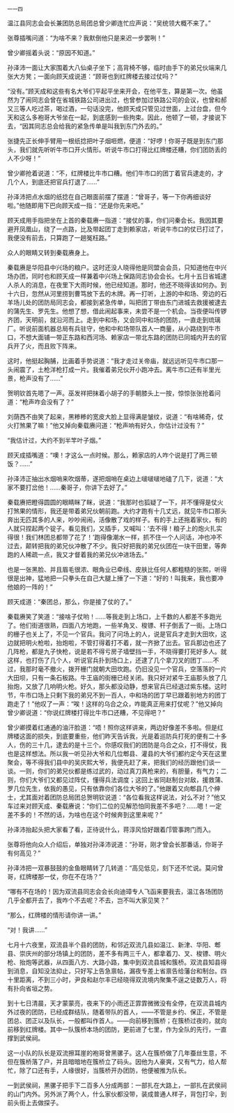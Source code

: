     一一四 

   温江县同志会会长兼团防总局团总曾少卿连忙应声说：“吴统领大概不来了。”

   张尊插嘴问道：“为啥不来？我默倒他只是来迟一步罢咧！”

   曾少卿摇着头说：“原因不知道。”

   孙泽沛一面让大家围着大八仙桌子坐下；高背椅不够，临时由手下的弟兄伙端来几张大方凳；一面向顾天成说道：“顾哥也到红牌楼去接过仗吗？”

   “没有。”顾天成和这些有名大爷们平起平坐来开会，在他平生，算是第一次。他虽然为了闹同志会曾在省城铁路公司进出过，也曾参加过铁路公司的会议，也曾和郝又三等人吃过茶，喝过酒，一句话没完，他顾天成只管见过世面，上过台盘，但今天和这么多袍哥大爷坐在一起，到底感到一些拘束。因此，他顿了一顿，才接说下去，“因其同志总会给我的紧急传单是叫我到东门外去的。”

   张捷先正长伸手臂用一根纸捻把叶子烟咂燃，便道：“好啰！你哥子既是到东门那头，我们就先听听牛市口开火情形。听说牛市口打得比红牌楼还糟，你们团防丢的人不少呀！”

   曾少卿抢着说道：“不，红牌楼比牛市口糟。他们牛市口的团丁着官兵逮走的，才几个人，到底还把官兵打退了……”

   孙泽沛把点水烟的纸捻在自己眼面前摆了摆道：“曾哥子，等一下你再细谈好啦。”他随即用下巴向顾天成一指：“还是你先来吧。”

   顾天成用手指把坐在上首的秦载赓一指道：“接仗的事，你们问秦会长。我因其要避开凤凰山，绕了一点路，比及带起团丁走到赖家店，听说牛市口的仗已打过了，我便没有前去，只算跑了一趟冤枉路。”

   众人的眼睛又转到秦载赓身上。

   秦载赓是华阳县中兴场的粮户。这时还没人晓得他是同盟会会员，只知道他在中兴场办团，同时也和顾天成一样兼着中兴场上保路同志协会会长。七月十五日省城逮人杀人的消息，在夜里下大雨时候，他已经知道。那时，他还不晓得该如何办。到十六日，忽然从河里捞到曹笃放下去的木牌。再一打听，上游的中和场、旁边的石羊场儿处的团防局同志会，都接到紧急传单，叫把团丁带由东门进城去救援被逮去的蒲先生、罗先生。他想了想，借此闹起事来，未尝不是一个机会。当夜便叫传锣齐团，天明前，就沿河而上。走到中和场，又会同中和场的团防，一直走到琉璃厂。听说前面机器总局有兵驻守，他和中和场带队首人一商量，从小路绕到牛市口，不想大面铺一带正东路和西河场、赖家店一带北东路的团防已同城内开去的官兵开了火，而且败下阵来。

   这时，他挺起胸脯，比画着手势说道：“我才走过关帝庙，就远远听见牛市口那一头闹震了，土枪洋枪打成一片。我催着弟兄伙开小跑冲去。离牛市口还有半里光景，枪声没有了……”

   贺明钦首先嗯了一声。巫发祥把抹着小胡子的手朝膝头上一按，惊惊张张抢着问道：“枪声咋会没有了？”

   刘荫西不由笑了起来，黑糁糁的宽皮大脸上显得满是皱纹，说道：“有啥稀奇，仗火打煞果了嘛！”他又掉向秦载赓问道：“枪声响有好久，你估计过没有？”

   “我估计过，大约不到半竿叶子烟。”

   顾天成插嘴道：“噢！才这么一点时候。那么，赖家店的人咋个说是打了两三顿饭？……”

   孙泽沛正抽出水烟哨来吹烟蒂，遂把烟哨在桌边上啵啵啵地磕了几下，说道：“大家不要打岔他！……秦哥子，你讲下去好了。”

   秦载赓把瞪得圆圆的眼睛眯了眯，说道：“我那时也狐疑了一下，并不懂得是仗火打煞果的情形，我还是带着弟兄伙朝前跑。大约才跑有十几丈远，就见牛市口那头奔出无匹其多的人来，吵吵闹闹，活像散了戏的样子。有的手上还拖着家伙，有的人就只捏起两个锭子。看见我们，又插手，又喊叫：‘去不得！粮子上的炮火扎实得很！我们林团总都带了花了！’跑得像潮水一样，抓不住一个人问话，冲也冲不过去，颠转把我的弟兄伙冲散了不少。我只好把我的弟兄伙团在一块干田里，等奔跑的人稀疏一点，我又才督着我的弟兄伙冲进场去。”

   也是一张黑脸、并且眉毛很浓、眼角业已牵线、皮肤比任何人都粗糙的张熙，听得很是出神，猛地把一只拳头在自己大腿上捶了一下道：“好的！叫我来，我也要冲他娘的一阵的！”

   顾天成道：“秦团总，那么，你是接了仗的了。”

   秦载赓笑了笑道：“接啥子仗哟！……等我走到上场口，上千数的人都差不多跑光了。他们街道很熟，四面八方地跑，一些羊角叉、梭镖、杆子倒丢了一街。上场口的栅子也关上了，不见一个官兵。我问了问场上的人，说是官兵才走到大田坎，这边就把明火枪啦，抬炮啦，不管打得着打不着，就一齐掀了出去。官兵那边也还了几阵枪，都是九子快枪，说是若不得亏房子墙壁挡一手，不晓得要打死好多人。就这样，也打伤了几个人，听说官兵扑到场口上，还逮了几个拿刀叉的团丁……不过，我那时毫不撤火，拨开栅门就朝大田坎跑。仍旧没见一个官兵，空落落的一片大田坝，只有一条石板路。牛王庙的街栅已经关闭。我只好对紧牛王庙那头放了几抬炮，又放了几响明火枪。好久，那头都没动静，想来官兵已经退过紫东楼。这时节，牛市口场上只剩下我的弟兄不到一百人，中和场的团丁早已跟着别地方的团丁跑走了！”他叹了一声：“唉！这样的乌合之众，咋能真正用来打仗呢？”他又掉向曾少卿说道：“你说红牌楼打得比牛市口还糟，不见得吧？”

   曾少卿摸着红通通的油汗脸道：“唔！照你这样讲来，两边好像差不多啦。但是红牌楼这面的损失，到底要重些，他们昨天告诉我，光是着巡防兵打死的便有二十多人，伤的三十几，逮去的是十三个。你感叹我们的团防是乌合之众，打不得仗，我也是这样想法。所以我一听见孙大爷和几位郫县、灌县的大爷们都约定今天在这里聚会，等不得我们县中的吴庆熙大爷，我便先赶了来，把我们的经历跟他们谈一谈。一则，你们的弟兄伙都是练过武的，动过真刀真枪来的，有胆量，有气力；二则，你们大爷们又都见过阵仗，懂得兵法调度；这回上省同赵制台对敌，援救蒲、罗几位先生，依我的愚见，只有依靠你们各位大爷的了。”他跟着又向郫县几个绅士，尤其面对着团防总局团总贺明钦说道：“各位看我这样说法，对么不对？”他又车过来对顾天成、秦载赓说：“你们二位的见解恐怕同我差不多吧？……嗯！一定差不多的！不然的话，为啥也在这个时候奔到这里来呢？”

   孙泽沛抬起头把大家看了看，正待说什么，蒋淳风恰好跟着邝管事跨门而入。

   张尊将他向众人介绍后，单独对孙泽沛说道：“孙哥，刚才曾会长那番话，你哥子有何高见？”

   孙泽沛把一双暴鼓鼓的金鱼眼睛转了几转道：“高见低见，刻下还不忙说。莫问曾哥，红牌楼那一仗，你在不在场？”

   “哪有不在场的！因为双流县同志会会长向迪璋专人飞函来要我去，温江各场团防几乎全都开去了，我咋个不去呢？不去，岂不叫大家见笑？”

   “那么，红牌楼的情形请你讲一讲。”

   “对！我讲……”

   七月十六夜里，双流县半个县的团防，和邻近双流几县如温江、新津、华阳、郫县、崇庆州的部分场镇上的团防，差不多有两三千人，都拿着刀、叉、梭镖、明火枪、抬炮等武器，从四面八方、大路小路，集中到双流县城和簇桥。双流县知县得到消息，自知没法抑止，只好写上告急禀帖，漏夜专差上省禀告给藩台和制台。四十里距离，不到三小时，尹良和赵尔丰已经晓得双流境内聚集不逞之徒数万人，将有扑向省垣之势。

   到十七日清晨，天才蒙蒙亮，夜来下的小雨还正霏霏微微没有全停，在双流县城内外过夜的团防，已经成群结队，随着带队的首人，——不管是乡约、保正，不管是团总、团正以及队长，一般都叫作首人。——向前移到簇桥；在簇桥过夜的，就向前移到红牌楼。其中一队簇桥本场的团防，更前进了七里，作为全队的先行，一直撑到武侯祠。

   这一小队的队长是双流擦耳崖的袍哥曾黑骡子。这人在簇桥做了几年蚕丝生意，不但在簇桥落了户，并且暗暗地在簇桥立了码头。因他为人豪爽，又有气力，给人帮忙，除了口还有手，人缘很好，当簇桥开办团防，他便被推为队长。

   一到武侯祠，黑骡子把手下二百多人分成两部：一部扎在大路上，一部扎在武侯祠的山门内外。另外派了两个人，什么家伙都没带，装成普通人样子，背包打伞，到前头街上去做探子。

